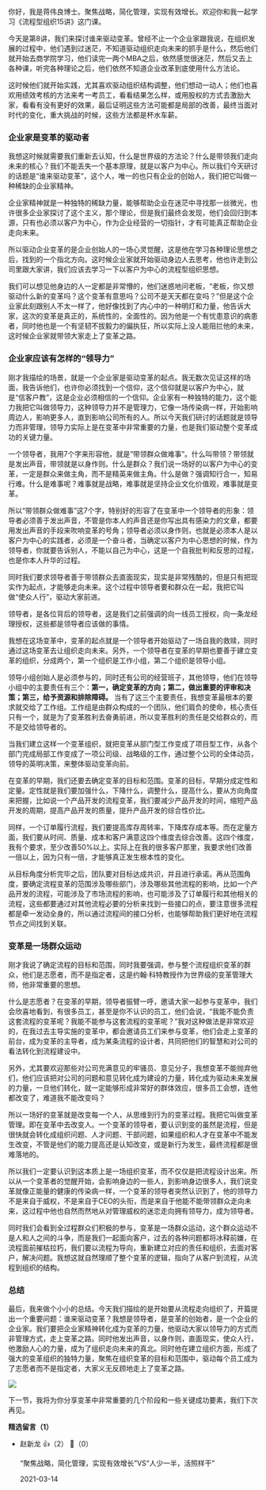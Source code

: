 你好，我是蒋伟良博士。聚焦战略，简化管理，实现有效增长。欢迎你和我一起学习《流程型组织15讲》这门课。

今天是第8讲，我们来探讨谁来驱动变革。曾经不止一个企业家跟我说，在组织发展的过程中，他们遇到过迷茫，不知道驱动组织走向未来的抓手是什么，然后他们就开始去商学院学习，他们读完一两个MBA之后，依然感觉很迷茫，然后又去上各种课，听完各种理论之后，他们依然不知道企业改革到底使用什么方法论。

这时候他们就开始实践，尤其喜欢驱动组织结构调整，他们想动一动人；他们也喜欢用绩效考核的方法来考一考员工，看看结果怎么样，或用股权的方式去激励大家，看看有没有更好的效果，最后证明这些方法可能都是局部的改善，最终当面对时代的变化，重大挑战的时候，这些方法都是杯水车薪。

### 企业家是变革的驱动者

我想这时候就需要我们重新去认知，什么是世界级的方法论？什么是带领我们走向未来的核心？我们不能丢失一个基本原理，就是以客户为中心。所以我们今天研讨的话题是“谁来驱动变革”，这个人，唯一的也只有企业的创始人，我们把它叫做一种稀缺的企业家精神。

企业家精神就是一种独特的稀缺力量，能够帮助企业在迷茫中寻找那一丝微光，也许很多企业家探讨了这个主义，那个理论，但是我们最终会发现，他们会回归到本源，只有也必须以客户为中心，作为企业经营的一切指针，才有可能真正帮助企业走向未来。

所以驱动企业变革的是企业创始人的一场心灵觉醒，这是他在学习各种理论思想之后，找到的一个指北方向。这时候企业家就开始驱动身边人去思考，他也许走到公司里跟大家讲，我们应该去学习一下以客户为中心的流程型组织思想。

我们可以想见他身边的人一定都是非常懵的，他们迷惑地问老板，“老板，你又想驱动什么新的变革吗？这个变革有意思吗？公司不是天天都在变吗？”但是这个企业家此刻跟别人不太一样了，他好像找到了内心中的一种明灯和力量，他告诉大家，这次的变革是真正的，系统性的，全面性的。因为他是一个有忧患意识的病患者，同时他也是一个有坚韧不拔毅力的偏执狂，所以实际上没人能阻拦他的未来，这时候企业家就带领大家走上了变革之路。

### 企业家应该有怎样的“领导力”

刚才我描绘的场景，就是一个企业家是驱动变革的起点。我无数次见证这样的场面，我告诉他们，也许你必须找到一个信仰，这个信仰就是以客户为中心，就是“信客户教”，这是企业必须相信的一个信仰。企业家有一种独特的能力，这个能力我把它叫做领导力，这种领导力并不是管理力，它像一场传染病一样，开始影响周边人，影响更多人，直到影响公司所有的人。所以今天我们研讨的话题就是领导力而非管理，领导力实际上是在变革中非常重要的力量，也是我们驱动整个变革成功的关键力量。

一个领导者，我用7个字来形容他，就是“带领群众做难事”。什么叫带领？带领就是发出声音，带领就是以身作则。什么是群众？我们说一场好的以客户为中心的变革，一定是群众来做主角，而不是精英来做主角。什么是做？强调知行合一，知易行难。什么是难事呢？难事就是战略，难事就是坚持企业文化价值观，难事就是变革。

所以“带领群众做难事”这7个字，特别好的形容了在变革中一个领导者的形象：领导者必须善于发出声音，不管是你本人的声音还是你写出具有感染力的文章，都要用发出声音的手段来吹响变革的号角；领导者必须以身作则，也就是必须本人是以客户为中心的实践者，必须是一个奋斗者，当确定以客户为中心思想的时候，作为领导者，你就要告诉别人，不能以自己为中心，这是一个自我批判和反思的过程，也是你本人升华的过程。

同时我们要求领导者善于带领群众去直面现实，现实是非常残酷的，但是只有把现实作为起点，才能够走向未来。这个过程中领导者要和群众在一起，我把它叫做“使众人行”，驱动大家前进。

领导者，是各位背后的领导者，这是我们之前强调的向一线员工授权，向一条龙经理授权，这些都是领导者应该做的事情。

我想在这场变革中，变革的起点就是一个领导者开始驱动了一场自我的救赎，同时通过这场变革去让组织走向未来。另外，一个领导者在变革的早期也要善于建立变革的组织，分成两个，第一个组织是工作小组，第二个组织是领导小组。

领导小组创始人是必须参与的，同时还有公司的经营班子，其他领导，他们在领导小组中的主要责任有三个：**第一，确定变革的方向；第二，做出重要的评审和决策；第三，给予资源和排除障碍。** 当有了这三个主要责任，我想变革最根本的要求就交给了工作组。工作组是由群众构成的一个团队，他们肩负的使命，核心责任只有一个，就是为了变革胜利去奋勇前进，所以变革胜利的责任是交给群众的，而不是交给领导者的。

当我们建立这样一个变革组织，就把变革从部门型工作变成了项目型工作，从各个部门完成局部工作变成了一项公司级、战略级的工作，通过整个公司的全体动员，领导的英明决策，来整体驱动变革向前。

在变革的早期，我们还要去确定变革的目标和范围。变革的目标，早期分成定性和定量。定性就是我们要加强什么，下降什么，调整什么，提高什么，要从方向角度来把握，比如说一个产品开发的流程变革，我们要减少产品开发的时间，缩短产品开发的周期，提高产品开发的质量，提升产品开发的综合性价比。

同样，一个订单履行流程，我们要提高库存周转率，下降库存成本等。而在定量方面，我们要从时间、质量、成本和客户满意这四个维度去综合改善。这四个维度，我有个要求，至少改善50%以上。实际上在我的很多客户那里，我要求他们改善一倍以上，因为只有一倍，才能够真正发生根本性的变化。

从目标角度分析完毕之后，团队要对目标达成共识，并且进行承诺。再从范围角度，要确定流程变革的范围涉及哪些部门，涉及哪些其他流程的影响，比如一个产品开发的流程，可能涉及了市场流程的影响，也可能涉及了订单履行和其他相关的流程，这些都要通过对其他流程必要的分析来找到一些接口的点，要注意很多流程都是牵一发动全身的，所以通过流程间的接口分析，也能够帮助我们更好地在流程节点之间找到关联。

### 变革是一场群众运动

刚才我说了确定流程的目标和范围，同时我要强调，参与整个流程组织变革的群众，他们是志愿者，而不是指定者，这是约翰·科特教授作为世界级的变革管理大师，他非常重要的思想。

什么是志愿者？在变革的早期，领导者振臂一呼，邀请大家一起参与变革中，我们会欣喜地看到，有很多员工，甚至是你不认识的员工，他们会说，“我能不能负责这套流程的变革呢？我能不能参与这套流程的变革呢？”我对这种做法是非常欢迎的，在我过去主导实施的变革中，都会邀请员工们来参与变革，他们会走上变革的前台，成为变革的主导者，成为某条流程的设计者，共同把他们的智慧和对公司的看法转化到流程建设中。

另外，尤其要欢迎那些对公司充满意见的牢骚员、意见分子，我想变革不能抛弃他们，他们应该把对公司的问题和意见转化成为建设的力量，转化成为驱动未来发展的力量，一旦他们转化，就一定能够形成非常好的群体效应，很多员工会想，连他都改变了，难道我不能改变吗？

所以一场好的变革就是改变每一个人，从思维到行为的变革过程。我把它叫做变革管理。即在变革中去改变人。一个变革的领导者，要认识到变的虽然是流程，但是很快就会转化成组织问题、人才问题、干部问题，如果组织和人才在变革中不能发生改变，不管是他们的能力提高还是认知改变，或是新行为发生，最终流程都是很难落地的。

所以我们一定要认识到这本质上是一场组织变革，而不仅仅是把流程设计出来。所以从一个变革者的觉醒开始，会影响身边的一些人，到影响身边很多人，我们说变革就像正能量的健康的传染病一样，一个变革的领导者突然认识到了，他的领导力不是来自于威权，不是来自于CEO的头衔，而是来自于他能不能带领群众走向未来，这过程中他也自然而然地从对管理威权的迷恋走向拥有领导力，成为领导者。

同时我们会看到全过程群众们积极的参与，变革是一场群众运动，这个群众运动不是人和人之间的斗争，而是我们一起面向客户，过去的各种问题都将冰释前嫌，在流程面前摧枯拉朽，我们要以流程为导向，重新建立对应的责任和组织，去面对客户，解决问题。我想这就自然理顺了整个变革的逻辑，指向了从客户到流程，从流程到组织的结构。

### 总结

最后，我来做个小小的总结。今天我们描绘的是开始要从流程走向组织了，开篇提出一个重要问题：谁来驱动变革？我想是领导者，是变革的创始者，是一个企业的企业家。我们要把企业家精神转化成为变革的力量，他驱动大家以领导力的方式而非管理方式，走上变革之路。同时他发出声音，以身作则，直面现实，使众人行，他激励人心的力量，成为了组织走向未来的真北。同时他在建立组织方面，形成了强大的变革组织的独特力量，聚焦在组织变革的目标和范围中，驱动每个员工成为了志愿者而不是指定者，大家义无反顾地走上了变革之路。

![](https://static001.geekbang.org/resource/image/15/a7/15eccdd3c207155b7cf5c6f747a631a7.png?wh=2457%2A2448)

下一节，我将为你分享变革中非常重要的几个阶段和一些关键成功要素，我们下次再见。
<div><strong>精选留言（1）</strong></div><ul>
<li><span>赵新龙</span> 👍（2） 💬（0）<p>“聚焦战略，简化管理，实现有效增长”VS“人少一半，活照样干”</p>2021-03-14</li><br/>
</ul>